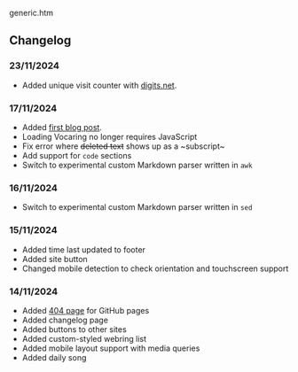 generic.htm

## Changelog

### 23/11/2024

- Added unique visit counter with [digits.net](https://digits.net).

### 17/11/2024

- Added [first blog post](/notes/2024/11/17.htm).
- Loading Vocaring no longer requires JavaScript
- Fix error where ~~deleted text~~ shows up as a ~subscript~
- Add support for `code` sections
- Switch to experimental custom Markdown parser written in `awk`

### 16/11/2024

- Switch to experimental custom Markdown parser written in `sed`

### 15/11/2024

- Added time last updated to footer
- Added site button
- Changed mobile detection to check orientation and touchscreen support

### 14/11/2024

- Added [404 page](/404.html) for GitHub pages
- Added changelog page
- Added buttons to other sites
- Added custom-styled webring list
- Added mobile layout support with media queries
- Added daily song

